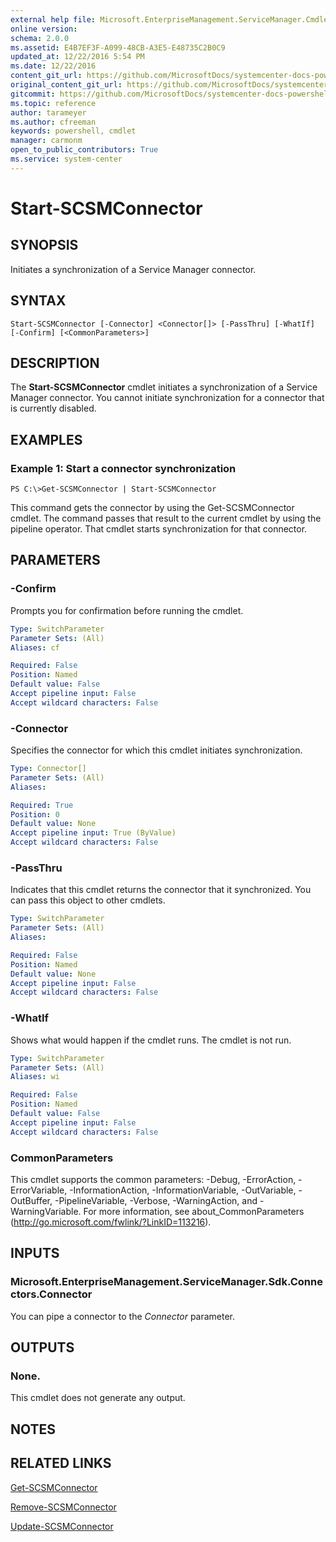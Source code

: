 ```yaml
---
external help file: Microsoft.EnterpriseManagement.ServiceManager.Cmdlets.dll-Help.xml
online version: 
schema: 2.0.0
ms.assetid: E4B7EF3F-A099-48CB-A3E5-E48735C2B0C9
updated_at: 12/22/2016 5:54 PM
ms.date: 12/22/2016
content_git_url: https://github.com/MicrosoftDocs/systemcenter-docs-powershell/blob/master/systemcenter-cmdlets/SystemCenter2016/ServiceManager/vlatest/Start-SCSMConnector.md
original_content_git_url: https://github.com/MicrosoftDocs/systemcenter-docs-powershell/blob/master/systemcenter-cmdlets/SystemCenter2016/ServiceManager/vlatest/Start-SCSMConnector.md
gitcommit: https://github.com/MicrosoftDocs/systemcenter-docs-powershell/blob/17c3a51bd892aad46c731d9f381f0704b4815004/systemcenter-cmdlets/SystemCenter2016/ServiceManager/vlatest/Start-SCSMConnector.md
ms.topic: reference
author: tarameyer
ms.author: cfreeman
keywords: powershell, cmdlet
manager: carmonm
open_to_public_contributors: True
ms.service: system-center
---
```


# Start-SCSMConnector

## SYNOPSIS
Initiates a synchronization of a Service Manager connector.

## SYNTAX

```
Start-SCSMConnector [-Connector] <Connector[]> [-PassThru] [-WhatIf] [-Confirm] [<CommonParameters>]
```

## DESCRIPTION
The **Start-SCSMConnector** cmdlet initiates a synchronization of a Service Manager connector.
You cannot initiate synchronization for a connector that is currently disabled.

## EXAMPLES

### Example 1: Start a connector synchronization
```
PS C:\>Get-SCSMConnector | Start-SCSMConnector
```

This command gets the connector by using the Get-SCSMConnector cmdlet.
The command passes that result to the current cmdlet by using the pipeline operator.
That cmdlet starts synchronization for that connector.

## PARAMETERS

### -Confirm
Prompts you for confirmation before running the cmdlet.

```yaml
Type: SwitchParameter
Parameter Sets: (All)
Aliases: cf

Required: False
Position: Named
Default value: False
Accept pipeline input: False
Accept wildcard characters: False
```

### -Connector
Specifies the connector for which this cmdlet initiates synchronization.

```yaml
Type: Connector[]
Parameter Sets: (All)
Aliases: 

Required: True
Position: 0
Default value: None
Accept pipeline input: True (ByValue)
Accept wildcard characters: False
```

### -PassThru
Indicates that this cmdlet returns the connector that it synchronized.
You can pass this object to other cmdlets.

```yaml
Type: SwitchParameter
Parameter Sets: (All)
Aliases: 

Required: False
Position: Named
Default value: None
Accept pipeline input: False
Accept wildcard characters: False
```

### -WhatIf
Shows what would happen if the cmdlet runs.
The cmdlet is not run.

```yaml
Type: SwitchParameter
Parameter Sets: (All)
Aliases: wi

Required: False
Position: Named
Default value: False
Accept pipeline input: False
Accept wildcard characters: False
```

### CommonParameters
This cmdlet supports the common parameters: -Debug, -ErrorAction, -ErrorVariable, -InformationAction, -InformationVariable, -OutVariable, -OutBuffer, -PipelineVariable, -Verbose, -WarningAction, and -WarningVariable. For more information, see about_CommonParameters (http://go.microsoft.com/fwlink/?LinkID=113216).

## INPUTS

### Microsoft.EnterpriseManagement.ServiceManager.Sdk.Connectors.Connector
You can pipe a connector to the *Connector* parameter.

## OUTPUTS

### None.
This cmdlet does not generate any output.

## NOTES

## RELATED LINKS

[Get-SCSMConnector](xref:SystemCenter2016/ServiceManager/vlatest/Get-SCSMConnector.md)

[Remove-SCSMConnector](xref:SystemCenter2016/ServiceManager/vlatest/Remove-SCSMConnector.md)

[Update-SCSMConnector](xref:SystemCenter2016/ServiceManager/vlatest/Update-SCSMConnector.md)

